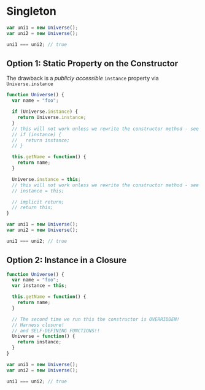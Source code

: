 # Singleton

```JavaScript
var uni1 = new Universe();
var uni2 = new Universe();

uni1 === uni2; // true
```

## Option 1: Static Property on the Constructor

The drawback is a *publicly accessible* `instance` property via `Universe.instance`

```JavaScript
function Universe() {
  var name = "foo";

  if (Universe.instance) {
    return Universe.instance;
  }
  // this will not work unless we rewrite the constructor method - see Option 2
  // if (instance) {
  //   return instance;
  // }

  this.getName = function() {
    return name;
  }

  Universe.instance = this;
  // this will not work unless we rewrite the constructor method - see Option 2
  // instance = this;

  // implicit return;
  // return this;
}

var uni1 = new Universe();
var uni2 = new Universe();

uni1 === uni2; // true
```

## Option 2: Instance in a Closure

```JavaScript
function Universe() {
  var name = "foo";
  var instance = this;

  this.getName = function() {
    return name;
  }

  // The second time we run this the constructor is OVERRIDDEN!
  // Harness closure!
  // and SELF-DEFINING FUNCTIONS!!
  Universe = function() {
    return instance;
  }
}

var uni1 = new Universe();
var uni2 = new Universe();

uni1 === uni2; // true
```
